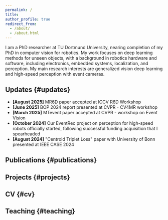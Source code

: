 ```yaml
---
permalink: /
title:
author_profile: true
redirect_from:
  - /about/
  - /about.html
---
```


I am a PhD researcher at TU Dortmund University, nearing completion of my PhD in computer vision for robotics. My work focuses on deep learning methods for unseen objects, with a background in robotics hardware and software, including electronics, embedded systems, localization, and perception. My main research interests are generalized vision deep learning and high-speed perception with event cameras.



## Updates {#updates}

- **[August 2025]** MR6D paper accepted at ICCV R6D Workshop
- **[June 2025]** BOP 2024 report presented at CVPR - CV4MR workshop
- **[March 2025]** MTevent paper accepted at CVPR - workshop on Event Vision
- **[October 2024]** Our EventRec project on perception for high-speed robots officially started, following successful funding acquisition that I spearheaded
- **[August 2024]** "Centroid Triplet Loss" paper with University of Bonn presented at IEEE CASE 2024


## Publications {#publications}

## Projects {#projects}

## CV {#cv}

## Teaching {#teaching}
